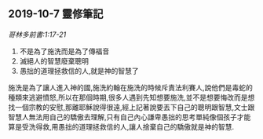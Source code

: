 ## 2019-10-7 靈修筆記

*哥林多前書:1:17-21*

1. 	不是為了施洗而是為了傳福音
2. 滅絕人的智慧廢棄聰明
3. 愚拙的道理拯救信的人,就是神的智慧了

  施洗是為了讓人進入神的國,施洗約翰在施洗的時候斥責法利賽人,說他們是毒蛇的種類來逃避憤怒,所以在那個時期,很多人遇到先知想要施洗,並不是想要悔改而是想找一個宗教的安慰,那離耶穌說得很遠,經上記著說要丟下自己的聰明跟智慧,文士跟智慧人無法用自己的驕傲去理解,只有自己內心謙卑愚拙的思考單純像個孩子才能算是受洗得救,用愚拙的道理拯救信的人,讓人捨棄自己的驕傲就是神的智慧.